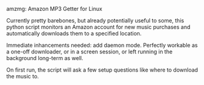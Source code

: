amzmg: Amazon MP3 Getter for Linux

Currently pretty barebones, but already potentially useful to some, this python script monitors an Amazon account for new music purchases and automatically downloads them to a specified location.

Immediate inhancements needed: add daemon mode. Perfectly workable as a one-off downloader, or in a screen session, or left running in the background long-term as well.

On first run, the script will ask a few setup questions like where to download the music to.

